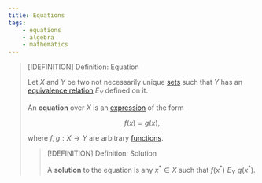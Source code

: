 ```yaml
---
title: Equations
tags:
    - equations
    - algebra
    - mathematics
---
```


>[!DEFINITION] Definition: Equation
>
>Let $X$ and $Y$ be two not necessarily unique [sets](../../Set%20Theory/Sets.md) such that $Y$ has an [equivalence relation](../../Set%20Theory/Relations/Equivalence%20Relation.md) $E_Y$ defined on it.
>
>An **equation** over $X$ is an [expression](../../Formal%20Logic/Formal%20Languages.md) of the form
>
>$$
>f(x) = g(x),
>$$
>
>where $f,g: X \to Y$ are arbitrary [functions](../../Analysis/Functions/index.md).
>
>>[!DEFINITION] Definition: Solution
>>
>>A **solution** to the equation is any $x^\ast \in X$ such that $f(x^\ast) \,\, E_Y \,\, g(x^\ast)$.
>>
>